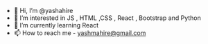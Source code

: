 - 👋 Hi, I’m @yashahire
- 👀 I’m interested in JS , HTML ,CSS , React , Bootstrap and Python
- 🌱 I’m currently learning React
- 📫 How to reach me - yashmahire@gmail.com

<!---
YashAnetz/YashAnetz is a ✨ special ✨ repository because its `README.md` (this file) appears on your GitHub profile.
You can click the Preview link to take a look at your changes.
--->
